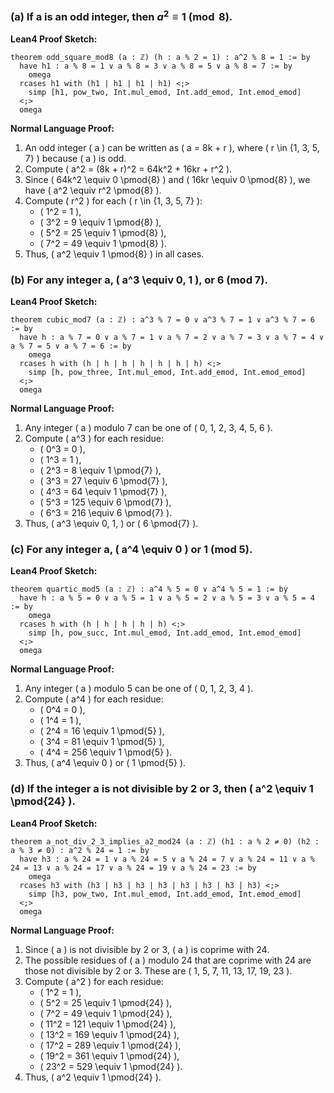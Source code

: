 ### (a) If a is an odd integer, then $a^2 \equiv 1 \pmod{8}$.

**Lean4 Proof Sketch:**
```lean4
theorem odd_square_mod8 (a : ℤ) (h : a % 2 = 1) : a^2 % 8 = 1 := by
  have h1 : a % 8 = 1 ∨ a % 8 = 3 ∨ a % 8 = 5 ∨ a % 8 = 7 := by
    omega
  rcases h1 with (h1 | h1 | h1 | h1) <;>
    simp [h1, pow_two, Int.mul_emod, Int.add_emod, Int.emod_emod]
  <;>
  omega
```

**Normal Language Proof:**
1. An odd integer \( a \) can be written as \( a = 8k + r \), where \( r \in \{1, 3, 5, 7\} \) because \( a \) is odd.
2. Compute \( a^2 = (8k + r)^2 = 64k^2 + 16kr + r^2 \).
3. Since \( 64k^2 \equiv 0 \pmod{8} \) and \( 16kr \equiv 0 \pmod{8} \), we have \( a^2 \equiv r^2 \pmod{8} \).
4. Compute \( r^2 \) for each \( r \in \{1, 3, 5, 7\} \):
   - \( 1^2 = 1 \),
   - \( 3^2 = 9 \equiv 1 \pmod{8} \),
   - \( 5^2 = 25 \equiv 1 \pmod{8} \),
   - \( 7^2 = 49 \equiv 1 \pmod{8} \).
5. Thus, \( a^2 \equiv 1 \pmod{8} \) in all cases.

### (b) For any integer a, \( a^3 \equiv 0, 1 \), or 6 (mod 7).

**Lean4 Proof Sketch:**
```lean4
theorem cubic_mod7 (a : ℤ) : a^3 % 7 = 0 ∨ a^3 % 7 = 1 ∨ a^3 % 7 = 6 := by
  have h : a % 7 = 0 ∨ a % 7 = 1 ∨ a % 7 = 2 ∨ a % 7 = 3 ∨ a % 7 = 4 ∨ a % 7 = 5 ∨ a % 7 = 6 := by
    omega
  rcases h with (h | h | h | h | h | h | h) <;>
    simp [h, pow_three, Int.mul_emod, Int.add_emod, Int.emod_emod]
  <;>
  omega
```

**Normal Language Proof:**
1. Any integer \( a \) modulo 7 can be one of \( 0, 1, 2, 3, 4, 5, 6 \).
2. Compute \( a^3 \) for each residue:
   - \( 0^3 = 0 \),
   - \( 1^3 = 1 \),
   - \( 2^3 = 8 \equiv 1 \pmod{7} \),
   - \( 3^3 = 27 \equiv 6 \pmod{7} \),
   - \( 4^3 = 64 \equiv 1 \pmod{7} \),
   - \( 5^3 = 125 \equiv 6 \pmod{7} \),
   - \( 6^3 = 216 \equiv 6 \pmod{7} \).
3. Thus, \( a^3 \equiv 0, 1, \) or \( 6 \pmod{7} \).

### (c) For any integer a, \( a^4 \equiv 0 \) or 1 (mod 5).

**Lean4 Proof Sketch:**
```lean4
theorem quartic_mod5 (a : ℤ) : a^4 % 5 = 0 ∨ a^4 % 5 = 1 := by
  have h : a % 5 = 0 ∨ a % 5 = 1 ∨ a % 5 = 2 ∨ a % 5 = 3 ∨ a % 5 = 4 := by
    omega
  rcases h with (h | h | h | h | h) <;>
    simp [h, pow_succ, Int.mul_emod, Int.add_emod, Int.emod_emod]
  <;>
  omega
```

**Normal Language Proof:**
1. Any integer \( a \) modulo 5 can be one of \( 0, 1, 2, 3, 4 \).
2. Compute \( a^4 \) for each residue:
   - \( 0^4 = 0 \),
   - \( 1^4 = 1 \),
   - \( 2^4 = 16 \equiv 1 \pmod{5} \),
   - \( 3^4 = 81 \equiv 1 \pmod{5} \),
   - \( 4^4 = 256 \equiv 1 \pmod{5} \).
3. Thus, \( a^4 \equiv 0 \) or \( 1 \pmod{5} \).

### (d) If the integer a is not divisible by 2 or 3, then \( a^2 \equiv 1 \pmod{24} \).

**Lean4 Proof Sketch:**
```lean4
theorem a_not_div_2_3_implies_a2_mod24 (a : ℤ) (h1 : a % 2 ≠ 0) (h2 : a % 3 ≠ 0) : a^2 % 24 = 1 := by
  have h3 : a % 24 = 1 ∨ a % 24 = 5 ∨ a % 24 = 7 ∨ a % 24 = 11 ∨ a % 24 = 13 ∨ a % 24 = 17 ∨ a % 24 = 19 ∨ a % 24 = 23 := by
    omega
  rcases h3 with (h3 | h3 | h3 | h3 | h3 | h3 | h3 | h3) <;>
    simp [h3, pow_two, Int.mul_emod, Int.add_emod, Int.emod_emod]
  <;>
  omega
```

**Normal Language Proof:**
1. Since \( a \) is not divisible by 2 or 3, \( a \) is coprime with 24.
2. The possible residues of \( a \) modulo 24 that are coprime with 24 are those not divisible by 2 or 3. These are \( 1, 5, 7, 11, 13, 17, 19, 23 \).
3. Compute \( a^2 \) for each residue:
   - \( 1^2 = 1 \),
   - \( 5^2 = 25 \equiv 1 \pmod{24} \),
   - \( 7^2 = 49 \equiv 1 \pmod{24} \),
   - \( 11^2 = 121 \equiv 1 \pmod{24} \),
   - \( 13^2 = 169 \equiv 1 \pmod{24} \),
   - \( 17^2 = 289 \equiv 1 \pmod{24} \),
   - \( 19^2 = 361 \equiv 1 \pmod{24} \),
   - \( 23^2 = 529 \equiv 1 \pmod{24} \).
4. Thus, \( a^2 \equiv 1 \pmod{24} \).